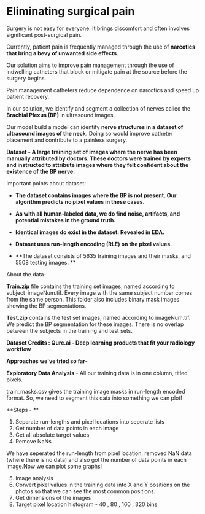 # Eliminating surgical pain

Surgery is not easy for everyone. It brings discomfort and often involves significant post-surgical pain.

Currently, patient pain is frequently managed through the use of **narcotics that bring a bevy of unwanted side effects**.

Our solution aims to improve pain management through the use of indwelling catheters that block or mitigate pain at the source before the surgery begins.

Pain management catheters reduce dependence on narcotics and speed up patient recovery.

In our solution, we identify and segment a collection of nerves called the **Brachial Plexus (BP)** in ultrasound images. 

Our model  build a model can identify **nerve structures in a dataset of ultrasound images of the neck**. Doing so would improve catheter placement and contribute to a painless surgery.


**Dataset - A large training set of images where the nerve has been manually attributed by doctors. These doctors were trained by experts and instructed to attribute images where they felt confident about the existence of the BP nerve.**

Important points about dataset:


*  **The dataset contains images where the BP is not present. Our algorithm predicts no pixel values in these cases.**

*  **As with all human-labeled data, we do find noise, artifacts, and potential mistakes in the ground truth.**

*  **Identical images do exist in the dataset. Revealed in EDA.**

*  **Dataset uses run-length encoding (RLE) on the pixel values.**

*  **The dataset consists of 5635 training images and their masks, and 5508 testing images. **


About the data-

**Train.zip** file contains the training set images, named according to subject_imageNum.tif. Every image with the same subject number comes from the same person. This folder also includes binary mask images showing the BP segmentations.

**Test.zip** contains the test set images, named according to imageNum.tif. We predict the BP segmentation for these images. There is no overlap between the subjects in the training and test sets.


**Dataset Credits : Qure.ai - Deep learning products that fit your radiology workflow**


**Approaches we've tried so far**- 

**Exploratory Data Analysis** - All our training data is in one column, titled pixels.

train_masks.csv gives the training image masks in run-length encoded format. So, we need to segment this data into something we can plot!

**Steps - **

1.  Separate run-lengths and pixel locations into seperate lists
2.  Get number of data points in each image
3.  Get all absolute target values
4.  Remove NaNs

We have seperated the run-length from pixel location, removed NaN data (where there is no data) and also got the number of data points in each image.Now we can plot some graphs!

5. Image analysis
6. Convert pixel values in the training data into X and Y positions on the photos so that we can see the most common positions.
7. Get dimensions of the images
8. Target pixel location histogram - 40 , 80 , 160 , 320 bins






